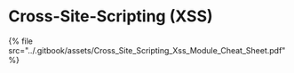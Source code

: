 # Cross-Site-Scripting (XSS)

{% file src="../.gitbook/assets/Cross_Site_Scripting_Xss_Module_Cheat_Sheet.pdf" %}
